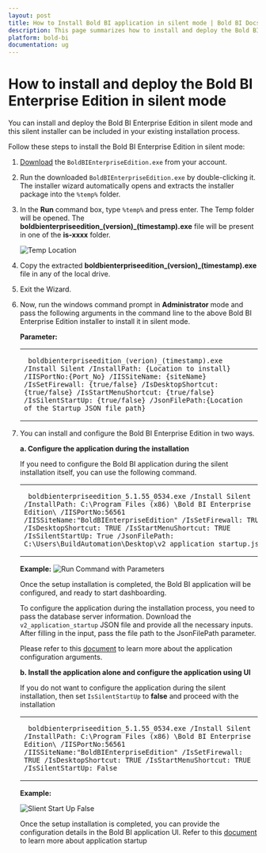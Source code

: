 ```yaml
---
layout: post
title: How to Install Bold BI application in silent mode | Bold BI Docs
description: This page summarizes how to install and deploy the Bold BI Enterprise Edition installer in silent mode.
platform: bold-bi
documentation: ug
---
```


# How to install and deploy the Bold BI Enterprise Edition in silent mode

You can install and deploy the Bold BI Enterprise Edition in silent mode and this silent installer can be included in your existing installation process.

Follow these steps to install the Bold BI Enterprise Edition in silent mode:

1. [Download](https://help.boldbi.com/embedded-bi/setup/overview/#registration-and-download) the `BoldBIEnterpriseEdition.exe` from your account. 

2. Run the downloaded `BoldBIEnterpriseEdition.exe` by double-clicking it. The installer wizard automatically opens and extracts the installer package into the `%temp%` folder.

3. In the **Run** command box, type `%temp%` and press enter. The Temp folder will be opened. The **boldbienterpriseedition_(version)_(timestamp).exe** file will be present in one of the **is-xxxx** folder.

    ![Temp Location](/bold-bi-docs/static/assets/embedded/faq/images/temp-location.png)

4. Copy the extracted **boldbienterpriseedition_(version)_(timestamp).exe** file in any of the local drive.

5. Exit the Wizard.

6. Now, run the windows command prompt in **Administrator** mode and pass the following arguments in the command line to the above Bold BI Enterprise Edition installer to install it in silent mode.

    **Parameter:**

    <table>
   <tr><td>               
                
        boldbienterpriseedition_(verion)_(timestamp).exe /Install Silent /InstallPath: {Location to install} /IISPortNo:{Port_No} /IISSiteName: {siteName} /IsSetFirewall: {true/false} /IsDesktopShortcut: {true/false} /IsStartMenuShortcut: {true/false}  /IsSilentStartUp: {true/false} /JsonFilePath:{Location of the Startup JSON file path}
   </td></tr>
   </table>

7. You can install and configure the Bold BI Enterprise Edition in two ways.

    **a. Configure the application during the installation**

    If you need to configure the Bold BI application during the silent installation itself, you can use the following command.

     <table>
   <tr><td>               
                
        boldbienterpriseedition_5.1.55_0534.exe /Install Silent /InstallPath: C:\Program Files (x86) \Bold BI Enterprise Edition\ /IISPortNo:56561 /IISSiteName:"BoldBIEnterpriseEdition" /IsSetFirewall: TRUE /IsDesktopShortcut: TRUE /IsStartMenuShortcut: TRUE /IsSilentStartUp: True /JsonFilePath: C:\Users\BuildAutomation\Desktop\v2_application_startup.json
   </td></tr>
   </table>

   **Example:**
   ![Run Command with Parameters](/bold-bi-docs/static/assets/embedded/faq/images/run-command-with-parameters.png)

   Once the setup installation is completed, the Bold BI application will be configured, and ready to start dashboarding. 

   To configure the application during the installation process, you need to pass the database server information. Download the `v2_application_startup` JSON file and provide all the necessary inputs. After filling in the input, pass the file path to the JsonFilePath parameter.

   Please refer to this [document](https://help.boldbi.com/embedded-bi/rest-api-reference/site-administration/v2.0/api-reference/#tag/Application-Startup/operation/application_startup) to learn more about the application configuration arguments.

   **b. Install the application alone and configure the application using UI**

    If you do not want to configure the application during the silent installation, then set `IsSilentStartUp` to **false** and proceed with the installation

    <table>
   <tr><td>   
          
        boldbienterpriseedition_5.1.55_0534.exe /Install Silent /InstallPath: C:\Program Files (x86) \Bold BI Enterprise Edition\ /IISPortNo:56561 /IISSiteName:"BoldBIEnterpriseEdition" /IsSetFirewall: TRUE /IsDesktopShortcut: TRUE /IsStartMenuShortcut: TRUE /IsSilentStartUp: False
   </td></tr>
   </table>

   **Example:**

   ![Slient Start Up False](/bold-bi-docs/static/assets/embedded/faq/images/silen-start-up-false.png)

   Once the setup installation is completed, you can provide the configuration details in the Bold BI application UI. Refer to this [document](https://help.boldbi.com/embedded-bi/application-startup/latest/) to learn more about application startup